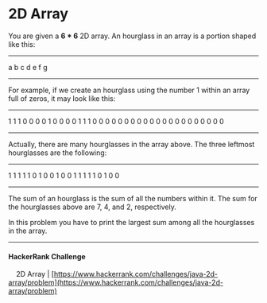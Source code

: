 # 2D Array

You are given a **6 * 6** 2D array. An hourglass in an array is a portion shaped like this:

******
a b c
  d
e f g
******

For example, if we create an hourglass using the number 1 within an array full of zeros, it may look like this:

******
1 1 1 0 0 0
0 1 0 0 0 0
1 1 1 0 0 0
0 0 0 0 0 0
0 0 0 0 0 0
0 0 0 0 0 0
******

Actually, there are many hourglasses in the array above. The three leftmost hourglasses are the following:

******
1 1 1     1 1 0     1 0 0
  1         0         0
1 1 1     1 1 0     1 0 0
******

The sum of an hourglass is the sum of all the numbers within it. The sum for the hourglasses above are 7, 4, and 2, respectively.

In this problem you have to print the largest sum among all the hourglasses in the array.

---

#### HackerRank Challenge

&nbsp;&nbsp;&nbsp;&nbsp;2D Array | [https://www.hackerrank.com/challenges/java-2d-array/problem](https://www.hackerrank.com/challenges/java-2d-array/problem)